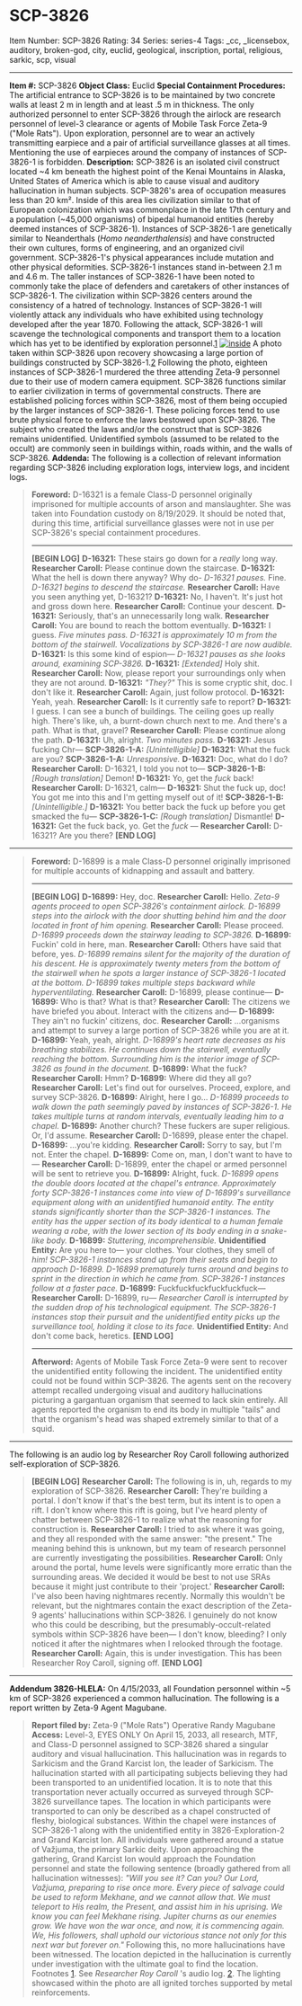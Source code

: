# SCP-3826
Item Number: SCP-3826
Rating: 34
Series: series-4
Tags: _cc, _licensebox, auditory, broken-god, city, euclid, geological, inscription, portal, religious, sarkic, scp, visual

---

**Item #:** SCP-3826
**Object Class:** Euclid
**Special Containment Procedures:** The artificial entrance to SCP-3826 is to be maintained by two concrete walls at least 2 m in length and at least .5 m in thickness. The only authorized personnel to enter SCP-3826 through the airlock are research personnel of level-3 clearance or agents of Mobile Task Force Zeta-9 ("Mole Rats").
Upon exploration, personnel are to wear an actively transmitting earpiece and a pair of artificial surveillance glasses at all times. Mentioning the use of earpieces around the company of instances of SCP-3826-1 is forbidden.
**Description:** SCP-3826 is an isolated civil construct located ~4 km beneath the highest point of the Kenai Mountains in Alaska, United States of America which is able to cause visual and auditory hallucination in human subjects.
SCP-3826's area of occupation measures less than 20 km². Inside of this area lies civilization similar to that of European colonization which was commonplace in the late 17th century and a population (~45,000 organisms) of bipedal humanoid entities (hereby deemed instances of SCP-3826-1). Instances of SCP-3826-1 are genetically similar to Neanderthals (_Homo neanderthalensis_) and have constructed their own cultures, forms of engineering, and an organized civil government.
SCP-3826-1's physical appearances include mutation and other physical deformities. SCP-3826-1 instances stand in-between 2.1 m and 4.6 m. The taller instances of SCP-3826-1 have been noted to commonly take the place of defenders and caretakers of other instances of SCP-3826-1.
The civilization within SCP-3826 centers around the consistency of a hatred of technology. Instances of SCP-3826-1 will violently attack any individuals who have exhibited using technology developed after the year 1870. Following the attack, SCP-3826-1 will scavenge the technological components and transport them to a location which has yet to be identified by exploration personnel.[1](javascript:;)
[![inside](https://scp-wiki.wdfiles.com/local--resized-images/scp-3826/inside/medium.jpg)](https://scp-wiki.wdfiles.com/local--files/scp-3826/inside)
A photo taken within SCP-3826 upon recovery showcasing a large portion of buildings constructed by SCP-3826-1.[2](javascript:;) Following the photo, eighteen instances of SCP-3826-1 murdered the three attending Zeta-9 personnel due to their use of modern camera equipment.
SCP-3826 functions similar to earlier civilization in terms of governmental constructs. There are established policing forces within SCP-3826, most of them being occupied by the larger instances of SCP-3826-1. These policing forces tend to use brute physical force to enforce the laws bestowed upon SCP-3826. The subject who created the laws and/or the construct that is SCP-3826 remains unidentified.
Unidentified symbols (assumed to be related to the occult) are commonly seen in buildings within, roads within, and the walls of SCP-3826.
**Addenda:** The following is a collection of relevant information regarding SCP-3826 including exploration logs, interview logs, and incident logs.
> **Foreword:** D-16321 is a female Class-D personnel originally imprisoned for multiple accounts of arson and manslaughter. She was taken into Foundation custody on 8/19/2029. It should be noted that, during this time, artificial surveillance glasses were not in use per SCP-3826's special containment procedures.
> * * *
> **[BEGIN LOG]**
> **D-16321:** These stairs go down for a _really_ long way.
> **Researcher Caroll:** Please continue down the staircase.
> **D-16321:** What the hell is down there anyway? Why do- _D-16321 pauses._ Fine. _D-16321 begins to descend the staircase._
> **Researcher Caroll:** Have you seen anything yet, D-16321?
> **D-16321:** No, I haven't. It's just hot and gross down here.
> **Researcher Caroll:** Continue your descent.
> **D-16321:** Seriously, that's an unnecessarily long walk.
> **Researcher Caroll:** You are bound to reach the bottom eventually.
> **D-16321:** I guess.
> _Five minutes pass. D-16321 is approximately 10 m from the bottom of the stairwell. Vocalizations by SCP-3826-1 are now audible._
> **D-16321:** Is this some kind of espion—
> _D-16321 pauses as she looks around, examining SCP-3826._
> **D-16321:** _[Extended]_ Holy shit.
> **Researcher Caroll:** Now, please report your surroundings only when they are not around.
> **D-16321:** _"They?"_ This is some cryptic shit, doc. I don't like it.
> **Researcher Caroll:** Again, just follow protocol.
> **D-16321:** Yeah, yeah.
> **Researcher Caroll:** Is it currently safe to report?
> **D-16321:** I guess. I can see a bunch of buildings. The ceiling goes up really high. There's like, uh, a burnt-down church next to me. And there's a path. What is that, gravel?
> **Researcher Caroll:** Please continue along the path.
> **D-16321:** Uh, alright.
> _Two minutes pass._
> **D-16321:** Jesus fucking Chr—
> **SCP-3826-1-A:** _[Unintelligible]_
> **D-16321:** What the fuck are you?
> **SCP-3826-1-A:** _Unresponsive._
> **D-16321:** Doc, what do I do?
> **Researcher Caroll:** D-16321, I told you not to—
> **SCP-3826-1-B:** _[Rough translation]_ Demon!
> **D-16321:** Yo, get the _fuck_ back!
> **Researcher Caroll:** D-16321, calm—
> **D-16321:** Shut the fuck up, doc! You got me into this and I'm getting myself out of it!
> **SCP-3826-1-B:** _[Unintelligible.]_
> **D-16321:** You better back the fuck up before you get smacked the fu—
> **SCP-3826-1-C:** _[Rough translation]_ Dismantle!
> **D-16321:** Get the fuck back, yo. Get the _fuck_ —
> **Researcher Caroll:** D-16321? Are you there?
> **[END LOG]**
* * *
> **Foreword:** D-16899 is a male Class-D personnel originally imprisoned for multiple accounts of kidnapping and assault and battery.
> * * *
> **[BEGIN LOG]**
> **D-16899:** Hey, doc.
> **Researcher Caroll:** Hello.
> _Zeta-9 agents proceed to open SCP-3826's containment airlock. D-16899 steps into the airlock with the door shutting behind him and the door located in front of him opening._
> **Researcher Caroll:** Please proceed.
> _D-16899 proceeds down the stairway leading to SCP-3826._
> **D-16899:** Fuckin' cold in here, man.
> **Researcher Caroll:** Others have said that before, yes.
> _D-16899 remains silent for the majority of the duration of his descent. He is approximately twenty meters from the bottom of the stairwell when he spots a larger instance of SCP-3826-1 located at the bottom. D-16899 takes multiple steps backward while hyperventilating._
> **Researcher Caroll:** D-16899, please continue—
> **D-16899:** Who is that? What is that?
> **Researcher Caroll:** The citizens we have briefed you about. Interact with the citizens and—
> **D-16899:** They ain't no fuckin' citizens, doc.
> **Researcher Caroll:** …organisms and attempt to survey a large portion of SCP-3826 while you are at it.
> **D-16899:** Yeah, yeah, alright.
> _D-16899's heart rate decreases as his breathing stabilizes. He continues down the stairwell, eventually reaching the bottom. Surrounding him is the interior image of SCP-3826 as found in the document._
> **D-16899:** What the fuck?
> **Researcher Caroll:** Hmm?
> **D-16899:** Where did they all go?
> **Researcher Caroll:** Let's find out for ourselves. Proceed, explore, and survey SCP-3826.
> **D-16899:** Alright, here I go…
> _D-16899 proceeds to walk down the path seemingly paved by instances of SCP-3826-1. He takes multiple turns at random intervals, eventually leading him to a chapel._
> **D-16899:** Another church? These fuckers are super religious. Or, I'd assume.
> **Researcher Caroll:** D-16899, please enter the chapel.
> **D-16899:** …you're kidding.
> **Researcher Caroll:** Sorry to say, but I'm not. Enter the chapel.
> **D-16899:** Come on, man, I don't want to have to—
> **Researcher Caroll:** D-16899, enter the chapel or armed personnel will be sent to retrieve you.
> **D-16899:** Alright, fuck.
> _D-16899 opens the double doors located at the chapel's entrance. Approximately forty SCP-3826-1 instances come into view of D-16899's surveillance equipment along with an unidentified humanoid entity. The entity stands significantly shorter than the SCP-3826-1 instances. The entity has the upper section of its body identical to a human female wearing a robe, with the lower section of its body ending in a snake-like body._
> **D-16899:** _Stuttering, incomprehensible._
> **Unidentified Entity:** Are you here to— your clothes. Your clothes, they smell of _him!_
> _SCP-3826-1 instances stand up from their seats and begin to approach D-16899. D-16899 prematurely turns around and begins to sprint in the direction in which he came from. SCP-3826-1 instances follow at a faster pace._
> **D-16899:** Fuckfuckfuckfuckfuckfuck—
> **Researcher Caroll:** D-16899, ru—
> _Researcher Caroll is interrupted by the sudden drop of his technological equipment. The SCP-3826-1 instances stop their pursuit and the unidentified entity picks up the surveillance tool, holding it close to its face._
> **Unidentified Entity:** And don't come back, heretics.
> **[END LOG]**
> * * *
> **Afterword:** Agents of Mobile Task Force Zeta-9 were sent to recover the unidentified entity following the incident. The unidentified entity could not be found within SCP-3826. The agents sent on the recovery attempt recalled undergoing visual and auditory hallucinations picturing a gargantuan organism that seemed to lack skin entirely. All agents reported the organism to end its body in multiple "tails" and that the organism's head was shaped extremely similar to that of a squid.
* * *
The following is an audio log by Researcher Roy Caroll following authorized self-exploration of SCP-3826.
> **[BEGIN LOG]**
> **Researcher Caroll:** The following is in, uh, regards to my exploration of SCP-3826.
> **Researcher Caroll:** They're building a portal. I don't know if that's the best term, but its intent is to open a rift. I don't know where this rift is going, but I've heard plenty of chatter between SCP-3826-1 to realize what the reasoning for construction is.
> **Researcher Caroll:** I tried to ask where it was going, and they all responded with the same answer: "the present." The meaning behind this is unknown, but my team of research personnel are currently investigating the possibilities.
> **Researcher Caroll:** Only around the portal, hume levels were significantly more erratic than the surrounding areas. We decided it would be best to not use SRAs because it might just contribute to their 'project.'
> **Researcher Caroll:** I've also been having nightmares recently. Normally this wouldn't be relevant, but the nightmares contain the exact description of the Zeta-9 agents' hallucinations within SCP-3826. I genuinely do not know who this could be describing, but the presumably-occult-related symbols within SCP-3826 have been— I don't know, bleeding? I only noticed it after the nightmares when I relooked through the footage.
> **Researcher Caroll:** Again, this is under investigation. This has been Researcher Roy Caroll, signing off.
> **[END LOG]**
* * *
**Addendum 3826-HLELA:** On 4/15/2033, all Foundation personnel within ~5 km of SCP-3826 experienced a common hallucination. The following is a report written by Zeta-9 Agent Magubane.
> **Report filed by:** Zeta-9 ("Mole Rats") Operative Randy Magubane  
>  **Access:** Level-3, EYES ONLY
> On April 15, 2033, all research, MTF, and Class-D personnel assigned to SCP-3826 shared a singular auditory and visual hallucination. This hallucination was in regards to Sarkicism and the Grand Karcist Ion, the leader of Sarkicism.
> The hallucination started with all participating subjects believing they had been transported to an unidentified location. It is to note that this transportation never actually occurred as surveyed through SCP-3826 surveillance tapes. The location in which participants were transported to can only be described as a chapel constructed of fleshy, biological substances.
> Within the chapel were instances of SCP-3826-1 along with the unidentified entity in 3826-Exploration-2 and Grand Karcist Ion. All individuals were gathered around a statue of Važjuma, the primary Sarkic deity.
> Upon approaching the gathering, Grand Karcist Ion would approach the Foundation personnel and state the following sentence (broadly gathered from all hallucination witnesses): _"Will you see it? Can you? Our Lord, Važjuma, preparing to rise once more. Every piece of salvage could be used to reform Mekhane, and we cannot allow that. We must teleport to His realm, the Present, and assist him in his uprising. We know you can feel Mekhane rising. Jupiter churns as our enemies grow. We have won the war once, and now, it is commencing again. We, His followers, shall uphold our victorious stance not only for this next war but forever on."_
> Following this, no more hallucinations have been witnessed. The location depicted in the hallucination is currently under investigation with the ultimate goal to find the location.
Footnotes
[1](javascript:;). See _Researcher Roy Caroll_ 's audio log.
[2](javascript:;). The lighting showcased within the photo are all ignited torches supported by metal reinforcements.